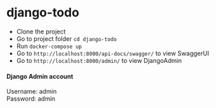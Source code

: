 # django-todo

- Clone the project
- Go to project folder `cd django-todo`
- Run `docker-compose up`
- Go to `http://localhost:8000/api-docs/swagger/` to view SwaggerUI
- Go to `http://localhost:8000/admin/` to view DjangoAdmin

#### Django Admin account
Username: admin\
Password: admin
